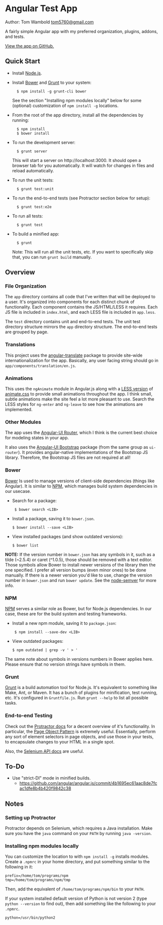 Angular Test App
================

Author: Tom Wambold <tom5760@gmail.com>

A fairly simple Angular app with my preferred organization, plugins, addons,
and tests.

[View the app on GitHub.](http://tom5760.github.io/angular-test)

Quick Start
-----------

* Install [Node.js](http://nodejs.org/).
* Install [Bower][bower] and [Grunt][grunt] to your system:

        $ npm install -g grunt-cli bower

  See the section "Installing npm modules locally" below for some (optional)
  customization of `npm install -g` locations.

* From the root of the app directory, install all the dependencies by running:

        $ npm install
        $ bower install

* To run the development server:

        $ grunt server

  This will start a server on http://localhost:3000.  It should open a browser
  tab for you automatically.  It will watch for changes in files and reload
  automatically.

* To run the unit tests:

        $ grunt test:unit

* To run the end-to-end tests (see Protractor section below for setup):

        $ grunt test:e2e

* To run all tests:

        $ grunt test

* To build a minified app:

        $ grunt

  Note: This will run all the unit tests, etc.  If you want to specifically
  skip that, you can run `grunt build` manually.

[bower]: http://bower.io/ "Bower Home Page"
[grunt]: http://gruntjs.com/ "Grunt Home Page"

Overview
--------

### File Organization

The `app` directory contains all code that I've written that will be deployed
to a user.  It's organized into components for each distinct chunk of
functionality.  Each component contains the JS/HTML/LESS it requires.  Each JS
file is included in `index.html`, and each LESS file is included in `app.less`.

The `test` directory contains unit and end-to-end tests.  The unit test
directory structure mirrors the `app` directory structure.  The end-to-end
tests are grouped by page.

### Translations

This project uses the [angular-translate](http://angular-translate.github.io/)
package to provide site-wide internationalization for the app.  Basically,
any user facing string should go in `app/components/translation/en.js`.

### Animations

This uses the `ngAnimate` module in Angular.js along with a
[LESS version](https://github.com/machito/animate.less) of
[animate.css](http://daneden.github.io/animate.css/) to provide small
animations throughout the app.  I think small, subtle animations make the site
feel a lot more pleasant to use.  Search the LESS styles for `ng-enter` and
`ng-leave` to see how the animations are implemented.

### Other Modules

The app uses the [Angular-UI Router](https://github.com/angular-ui/ui-router),
which I think is the current best choice for modeling states in your app.

It also uses the [Angular-UI Bootstrap](http://angular-ui.github.io/bootstrap/)
package (from the same group as `ui-router`).  It provides angular-native
implementations of the Bootstrap JS library.  Therefore, the Bootstrap JS files
are not required at all!

### Bower

[Bower][bower] Is used to manage versions of client-side dependencies (things
like Angular).  It is similar to [NPM][npm], which manages build system
dependencies in our usecase.

 * Search for a package:

        $ bower search <LIB>

  * Install a package, saving it to `bower.json`.

        $ bower install --save <LIB>

  * View installed packages (and show outdated versions):

        $ bower list

**NOTE:** If the version number in `bower.json` has any symbols in it, such as
a tilde (~2.5.4) or caret (^1.0.5), those should be removed with a text editor.
Those symbols allow Bower to install newer versions of the library then the one
specified.  I prefer all version bumps (even minor ones) to be done manually.
If there is a newer version you'd like to use, change the version number in
`bower.json` and run `bower update`.  See the
[node-semver](https://github.com/isaacs/node-semver) for more info.

### NPM

[NPM][npm] serves a similar role as Bower, but for Node.js dependencies.  In
our case, these are for the build system and testing frameworks.

 * Install a new npm module, saving it to `package.json`:

        $ npm install --save-dev <LIB>

  * View outdated packages:

        $ npm outdated | grep -v ' > '

The same note about symbols in versions numbers in Bower applies here.  Please
ensure that no version strings have symbols in them.

[npm]: http://www.npmjs.org/ "NPM Home Page"

### Grunt

[Grunt][grunt] is a build automation tool for Node.js.  It's equivalent to
something like Make, Ant, or Maven.  It has a bunch of plugins for
minification, test running, etc.  It's configured in `Gruntfile.js`.  Run
`grunt --help` to list all possible tasks.

### End-to-end Testing

Check out the [Protractor docs](https://github.com/angular/protractor/blob/master/docs/toc.md)
for a decent overview of it's functionality.  In particular, the
[Page Object Pattern](https://github.com/angular/protractor/blob/master/docs/page-objects.md)
is extremely useful.  Essentially, perform any sort of element selectors in
page objects, and use those in your tests, to encapsulate changes to your HTML
in a single spot.

Also, the [Selenium API docs](http://selenium.googlecode.com/svn/trunk/docs/api/java/index.html?overview-summary.html)
are useful.

To-Do
-----

* Use "strict-DI" mode in minified builds.
  * https://github.com/angular/angular.js/commit/4b1695ec61aac8de7fcac1dfe8b4b420f9842c38

Notes
-----

### Setting up Protractor

Protractor depends on Selenium, which requires a Java installation.  Make sure
you have the `java` command on your `PATH` by running `java -version`.

### Installing npm modules locally

You can customize the location to with `npm install -g` installs modules.
Create a `.npmrc` in your home directory, and put something similar to the
following in it:

    prefix=/home/tom/programs/npm
    tmp=/home/tom/programs/npm/tmp

Then, add the equivalent of `/home/tom/programs/npm/bin` to your `PATH`.

If your system installed default version of Python is not version 2 (type
`python --version` to find out), then add something like the following to your
`.npmrc`.

    python=/usr/bin/python2
